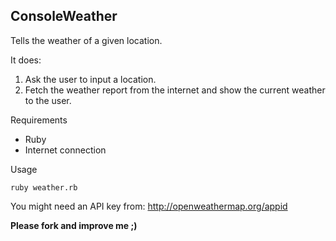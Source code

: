 ## ConsoleWeather

Tells the weather of a given location.

It does:

 1. Ask the user to input a location.
 2. Fetch the weather report from the internet and show the current weather to the user.

Requirements

 *  Ruby
 *  Internet connection

Usage

    ruby weather.rb

You might need an API key from: http://openweathermap.org/appid

**Please fork and improve me ;)**



